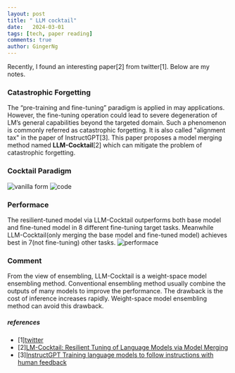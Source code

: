 ```yaml
---
layout: post
title: " LLM cocktail"
date:   2024-03-01
tags: [tech, paper reading]
comments: true
author: GingerNg
---
```


Recently, I found an interesting paper[2] from twitter[1]. Below are my notes.

### Catastrophic Forgetting
The “pre-training and fine-tuning” paradigm is applied in may applications. However, the fine-tuning operation could lead to severe degeneration of LM’s general capabilities beyond the targeted domain. Such a phenomenon is commonly referred as catastrophic forgetting. It is also called "alignment tax" in the paper of InstructGPT[3].
This paper proposes a model merging method named **LLM-Cocktail**[2] which can mitigate the problem of catastrophic forgetting.
### Cocktail Paradigm
![vanilla form](https://img.morethan.eu.org/file/tech-imgs/vanilla+form.png)
![code](https://pbs.twimg.com/media/GAMPeWeXUAAqhwV?format=jpg&name=large)

### Performace
The resilient-tuned model via LLM-Cocktail outperforms both base model and fine-tuned model in 8 different fine-tuning target tasks. Meanwhile LLM-Cocktail(only merging the base model and fine-tuned model) achieves best in 7(not fine-tuning) other tasks.
![performace](https://img.morethan.eu.org/file/tech-imgs/cocktail-performace.png)

### Comment
From the view of ensembling, LLM-Cocktail is a weight-space model ensembling method. Conventional ensembling method usually combine the outputs of many models to improve the performance. The drawback is the cost of inference increases rapidly. Weight-space model ensembling method can avoid this drawback.


##### references
- [1][twitter](https://twitter.com/9hills/status/1730243893126430831)
- [2][LM-Cocktail: Resilient Tuning of Language Models via Model Merging](https://arxiv.org/abs/2311.13534)
- [3][InstructGPT Training language models to follow instructions with human feedback](https://arxiv.org/abs/2203.02155)
